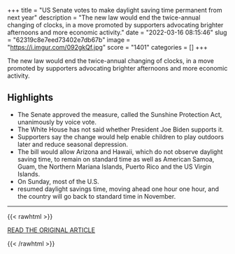 +++
title = "US Senate votes to make daylight saving time permanent from next year"
description = "The new law would end the twice-annual changing of clocks, in a move promoted by supporters advocating brighter afternoons and more economic activity."
date = "2022-03-16 08:15:46"
slug = "62319c8e7eed73402e7db67b"
image = "https://i.imgur.com/092gkQf.jpg"
score = "1401"
categories = []
+++

The new law would end the twice-annual changing of clocks, in a move promoted by supporters advocating brighter afternoons and more economic activity.

## Highlights

- The Senate approved the measure, called the Sunshine Protection Act, unanimously by voice vote.
- The White House has not said whether President Joe Biden supports it.
- Supporters say the change would help enable children to play outdoors later and reduce seasonal depression.
- The bill would allow Arizona and Hawaii, which do not observe daylight saving time, to remain on standard time as well as American Samoa, Guam, the Northern Mariana Islands, Puerto Rico and the US Virgin Islands.
- On Sunday, most of the U.S.
- resumed daylight savings time, moving ahead one hour one hour, and the country will go back to standard time in November.

---

{{< rawhtml >}}
  <p class="article-category">
    <a target="_blank" href="https://www.abc.net.au/news/2022-03-16/us-to-make-daylight-saving-time-permanent-in-2023/100913748">READ THE ORIGINAL ARTICLE</a>
  </p>
{{< /rawhtml >}}
